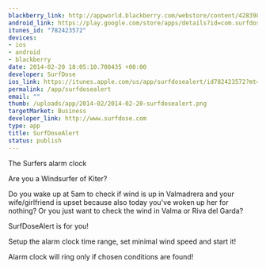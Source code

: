 ```yaml
--- 
blackberry_link: http://appworld.blackberry.com/webstore/content/42839889/?lang=en&countrycode=IT
android_link: https://play.google.com/store/apps/details?id=com.surfdose.surfdosealert&hl=en
itunes_id: "782423572"
devices: 
- ios
- android
- blackberry
date: 2014-02-20 18:05:10.708435 +00:00
developer: SurfDose
ios_link: https://itunes.apple.com/us/app/surfdosealert/id782423572?mt=8
permalink: /app/surfdosealert
email: ""
thumb: /uploads/app/2014-02/2014-02-20-surfdosealert.png
targetMarket: Business
developer_link: http://www.surfdose.com
type: app
title: SurfDoseAlert
status: publish
---
```


The Surfers alarm clock

Are you a Windsurfer of Kiter?

Do you wake up at 5am to check if wind is up in Valmadrera and your wife/girlfriend is upset because also today you've woken up her for nothing?
Or you just want to check the wind in Valma or Riva del Garda?

SurfDoseAlert is for you!

Setup the alarm clock time range, set minimal wind speed and start it!

Alarm clock will ring only if chosen conditions are found!
